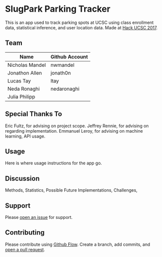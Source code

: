 # SlugPark Parking Tracker 

This is an app used to track parking spots at UCSC using class enrollment data, statistical inference, and user location data. Made at [Hack UCSC 2017](www.hackucsc.com).

## Team

Name				| Github Account
-----				| --------------
Nicholas Mandel		| nwmandel
Jonathon Allen		| jonath0n
Lucas Tay			| ltay
Neda Ronaghi		| nedaronaghi
Julia Philipp		| 

## Special Thanks To

Eric Fultz, for advising on project scope.
Jeffrey Rennie, for advising on regarding implementation.
Emmanuel Leroy, for advising on machine learning, API usage.

## Usage

Here is where usage instructions for the app go.

## Discussion

Methods, Statistics, Possible Future Implementations, Challenges, 

## Support

Please [open an issue](https://github.com/nwmandel/slugpark/issues/new) for support.

## Contributing

Please contribute using [Github Flow](https://guides.github.com/introduction/flow/). Create a branch, add commits, and [open a pull request](https://github.com/nwmandel/slugpark/compare/).
